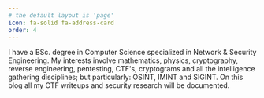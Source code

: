 ```yaml
---
# the default layout is 'page'
icon: fa-solid fa-address-card
order: 4
---
```


<!-- > Add Markdown syntax content to file `_tabs/about.md`{: .filepath } and it will show up on this page.
{: .prompt-tip } -->

I have a BSc. degree in Computer Science specialized in Network & Security Engineering. My interests involve mathematics, physics, cryptography, reverse engineering, pentesting, CTF's, cryptograms and all the intelligence gathering disciplines; but particularly: OSINT, IMINT and SIGINT. On this blog all my CTF writeups and security research will be documented.